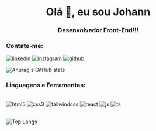 <h1 align="center">Olá 👋, eu sou Johann</h1>
<h3 align="center">Desenvolvedor Front-End!!!</h3>
<h3 align="left">Contate-me:</h3>

[![linkedin](https://img.shields.io/badge/LinkedIn-0077B5?style=for-the-badge&logo=linkedin&logoColor=white)](https://www.linkedin.com/in/johann-fritzke-5727b51a2/)
[![instagram](https://img.shields.io/badge/Instagram-E4405F?style=for-the-badge&logo=instagram&logoColor=white)](https://www.instagram.com/johannfritzke/)
[![github](https://img.shields.io/badge/GitHub-100000?style=for-the-badge&logo=github&logoColor=white)](https://github.com/JohannFritzke)

![Anurag's GitHub stats](https://github-readme-stats.vercel.app/api?username=JohannFritzke&show_icons=true&theme=dark)

<h3 align="left">Linguagens e Ferramentas:</h3>
<div style="display: inline_block"><br/>
<img aling="center" alt="html5" src="https://img.shields.io/badge/HTML5-E34F26?style=for-the-badge&logo=html5&logoColor=white">
<img aling="center" alt="css3" src="https://img.shields.io/badge/CSS3-1572B6?style=for-the-badge&logo=css3&logoColor=white">
<img aling="center" alt="tailwindcss" src="https://img.shields.io/badge/Tailwind_CSS-38B2AC?style=for-the-badge&logo=tailwind-css&logoColor=white">
<img aling="center" alt="react" src="https://img.shields.io/badge/React-20232A?style=for-the-badge&logo=react&logoColor=61DAFB">

<img aling="center" alt="js" src="https://img.shields.io/badge/JavaScript-323330?style=for-the-badge&logo=javascript&logoColor=F7DF1E">
<img aling="center" alt="ts" src="https://img.shields.io/badge/TypeScript-007ACC?style=for-the-badge&logo=typescript&logoColor=white">
</div>
<br/>

![Top Langs](https://github-readme-stats.vercel.app/api/top-langs/?username=JohannFritzke)
